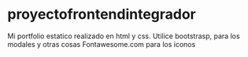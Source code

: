 # proyectofrontendintegrador 
Mi portfolio estatico realizado en html y css.
Utilice bootstrasp, para los modales y otras cosas
Fontawesome.com para los iconos
